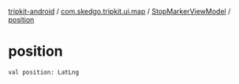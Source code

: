 [tripkit-android](../../index.md) / [com.skedgo.tripkit.ui.map](../index.md) / [StopMarkerViewModel](index.md) / [position](./position.md)

# position

`val position: LatLng`